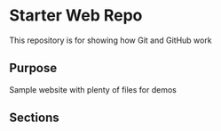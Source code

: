 # Starter Web Repo

This repository is for showing how Git and GitHub work

## Purpose

Sample website with plenty of files for demos

## Sections
